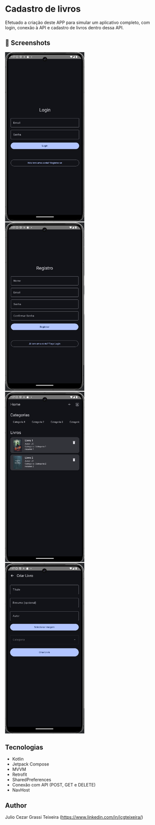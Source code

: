 # Cadastro de livros
Efetuado a criação deste APP para simular um aplicativo completo, com login, conexão à API e cadastro de livros dentro dessa API.


## :camera_flash: Screenshots
<!-- You can add more screenshots here if you like -->
<img src="/Screenshot_5.png" width="260">&emsp;<img src="/Screenshot_6.png" width="260">&emsp;<img src="/Screenshot_4.png" width="260">&emsp;<img src="/Screenshot_3.png" width="260">


## Tecnologias
* Kotlin
* Jetpack Compose
* MVVM
* Retrofit
* SharedPreferences
* Conexão com API (POST, GET e DELETE)
* NavHost


## Author
Julio Cezar Grassi Teixeira (https://www.linkedin.com/in/jcgteixeira/)
